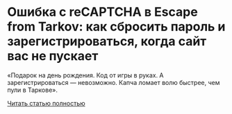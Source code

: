 # Ошибка с reCAPTCHA в Escape from Tarkov: как сбросить пароль и зарегистрироваться, когда сайт вас не пускает



«Подарок на день рождения. Код от игры в руках. А зарегистрироваться — невозможно. Капча ломает волю быстрее, чем пули в Таркове».

[Читать статью полностью](https://xyberbara.com/gaming/recaptcha-eft/)
